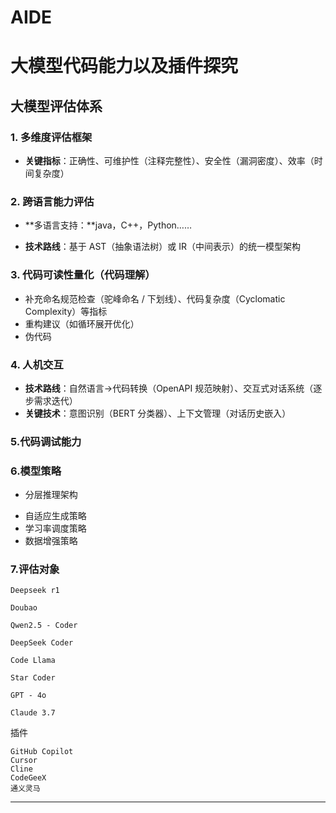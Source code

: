 # AIDE
# 大模型代码能力以及插件探究

## 大模型评估体系

### 1. 多维度评估框架

- **关键指标**：正确性、可维护性（注释完整性）、安全性（漏洞密度）、效率（时间复杂度）

### 2. 跨语言能力评估

* **多语言支持：**java，C++，Python……

- **技术路线**：基于 AST（抽象语法树）或 IR（中间表示）的统一模型架构

### 3. **代码可读性量化**（代码理解）

- 补充命名规范检查（驼峰命名 / 下划线）、代码复杂度（Cyclomatic Complexity）等指标
- 重构建议（如循环展开优化）
- 伪代码

### 4. 人机交互

- **技术路线**：自然语言→代码转换（OpenAPI 规范映射）、交互式对话系统（逐步需求迭代）
- **关键技术**：意图识别（BERT 分类器）、上下文管理（对话历史嵌入）

### 5.**代码调试能力**

### 6.模型策略

* 分层推理架构

- 自适应生成策略
- 学习率调度策略
- 数据增强策略

### 7.评估对象

```
Deepseek r1

Doubao

Qwen2.5 - Coder

DeepSeek Coder
```

```
Code Llama

Star Coder

GPT - 4o

Claude 3.7
```

插件

```
GitHub Copilot
Cursor
Cline
CodeGeeX
通义灵马
```



---

